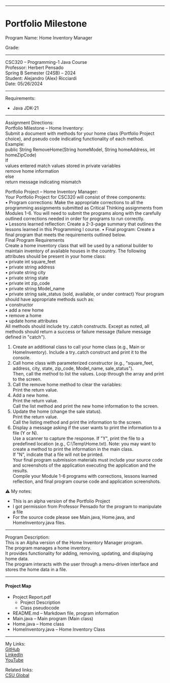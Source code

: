 ﻿ -----------------------------------------------------------------------------------------------------------------------------
# Portfolio Milestone  
Program Name: Home Inventory Manager  

Grade:  

-----------------------------------------------------------------------------------------------------------------------------

CSC320 – Programming-1 Java Course  
Professor: Herbert Pensado  
Spring B Semester (24SB) – 2024  
Student: Alejandro (Alex) Ricciardi  
Date: 05/26/2024   

-----------------------------------------------------------------------------------------------------------------------------

Requirements:  
- Java JDK-21  

-----------------------------------------------------------------------------------------------------------------------------

Assignment Directions:  
Portfolio Milestone – Home Inventory:  
Submit a document with methods for your home class (Portfolio Project choice), and pseudo code indicating functionality of each method.  
Example:  
public String RemoveHome(String homeModel, String homeAddress, int homeZipCode)  
If  
              values entered match values stored in private variables  
              remove home information  
else  
               return message indicating mismatch    

Portfolio Project – Home Inventory Manager:  
Your Portfolio Project for CSC320 will consist of three components:  
•	Program corrections: Make the appropriate corrections to all the programming assignments submitted as Critical Thinking assignments from Modules 1-6. You will need to submit the programs along with the carefully outlined corrections needed in order for programs to run correctly.  
•	Lessons learned reflection: Create a 2-3-page summary that outlines the lessons learned in this Programming I course.
•	Final program: Create a final program that meets the requirements outlined below.   
Final Program Requirements    
Create a home inventory class that will be used by a national builder to maintain inventory of available houses in the country. The following attributes should be present in your home class:  
•	private int square_feet  
•	private string address  
•	private string city  
•	private string state  
•	private int zip_code  
•	private string Model_name  
•	private string sale_status (sold, available, or under contract)
Your program should have appropriate methods such as:  
•	constructor  
•	add a new home  
•	remove a home  
•	update home attributes   
All methods should include try..catch constructs. Except as noted, all methods should return a success or failure message (failure message defined in "catch").    
1.	Create an additional class to call your home class (e.g., Main or HomeInventory). Include a try..catch construct and print it to the console.  
2.	Call home class with parameterized constructor (e.g., "square_feet, address, city, state, zip_code, Model_name, sale_status").  
 	Then, call the method to list the values. Loop through the array and print to the screen.    
3.	Call the remove home method to clear the variables:  
 	Print the return value.  
4.	Add a new home.  
 	Print the return value.  
 	Call the list method and print the new home information to the screen.  
5.	Update the home (change the sale status).  
 	Print the return value.  
 	Call the listing method and print the information to the screen.
6.	Display a message asking if the user wants to print the information to a file (Y or N).  
 	Use a scanner to capture the response. If "Y", print the file to a predefined location (e.g., C:\Temp\Home.txt). Note: you may want to create a method to print the information in the main class.  
 	If "N", indicate that a file will not be printed.  
Your final program submission materials must include your source code and screenshots of the application executing the application and the results.  
Compile your Module 1-6 programs with corrections, lessons learned reflection, and final program course code and application screenshots.  

⚠️ My notes:    
-	This is an alpha version of the Portfolio Project   
-	I got permission from Professor Pensado for the program to manipulate a file  
-	For the source code please see Main.java, Home.java, and HomeInventory.java files.  

-----------------------------------------------------------------------------------------------------------------------------

Program Description:  
This is an Alpha version of the Home Inventory Manager program.  
The program manages a home inventory.  
It provides functionality for adding, removing, updating, and displaying home data.    
The program interacts with the user through a menu-driven interface and stores the home data in a file.  
    
-----------------------------------------------------------------------------------------------------------------------------

#### Project Map  
- Project Report.pdf  
	- Project Description 
	- Class pseudocode  
- README.md – Markdown file, program information 
- Main.java – Main program (Main class)
- Home.java – Home class
- HomeInventory.java – Home Inventory Class

-----------------------------------------------------------------------------------------------------------------------------

My Links:   
[GitHub](https://github.com/Omegapy)  
[LinkedIn](https://www.linkedin.com/in/alex-ricciardi/)   
[YouTube](https://www.youtube.com/channel/UC4rMaQ7sqywMZkfS1xGh2AA)

Related links:  
[CSU Global](https://csuglobal.edu/) 

